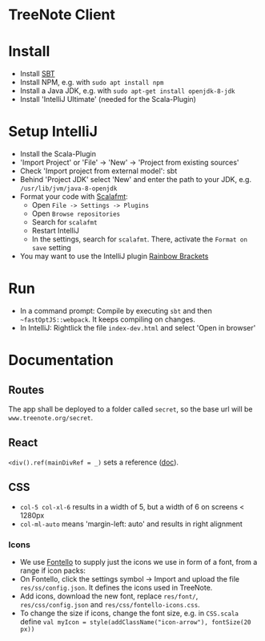 # TreeNote Client

# Install
- Install [SBT](https://www.scala-sbt.org/download.html)
- Install NPM, e.g. with `sudo apt install npm`
- Install a Java JDK, e.g. with `sudo apt-get install openjdk-8-jdk`
- Install 'IntelliJ Ultimate' (needed for the Scala-Plugin)

# Setup IntelliJ
- Install the Scala-Plugin
- 'Import Project' or 'File' -> 'New' -> 'Project from existing sources'
- Check 'Import project from external model': sbt
- Behind 'Project JDK' select 'New' and enter the path to your JDK, e.g. `/usr/lib/jvm/java-8-openjdk`
- Format your code with [Scalafmt](http://scalameta.org/scalafmt/):
	- Open `File -> Settings -> Plugins`
    - Open `Browse repositories`
    - Search for `scalafmt`
    - Restart IntelliJ
    - In the settings, search for `scalafmt`. There, activate the `Format on save` setting
- You may want to use the IntelliJ plugin [Rainbow Brackets](https://plugins.jetbrains.com/plugin/10080-rainbow-brackets)

# Run
- In a command prompt: Compile by executing `sbt` and then `~fastOptJS::webpack`. It keeps compiling on changes.
- In IntelliJ: Rightlick the file `index-dev.html` and select 'Open in browser'

# Documentation
## Routes
The app shall be deployed to a folder called `secret`, so the base url will be `www.treenote.org/secret`.

## React
`<div().ref(mainDivRef = _)` sets a reference ([doc](https://github.com/japgolly/scalajs-react/blob/master/doc/REFS.md)).

## CSS
- `col-5 col-xl-6` results in a width of 5, but a width of 6 on screens < 1280px
- `col-ml-auto` means 'margin-left: auto' and results in right alignment

### Icons
- We use [Fontello](http://fontello.com/) to supply just the icons we use in form of a font, from a range if icon packs:
- On Fontello, click the settings symbol -> Import and upload the file `res/ss/config.json`. It defines the icons used in TreeNote.
- Add icons, download the new font, replace `res/font/`, `res/css/config.json` and `res/css/fontello-icons.css`.
- To change the size if icons, change the font size, e.g. in `CSS.scala` define `val myIcon = style(addClassName("icon-arrow"), fontSize(20 px))`
